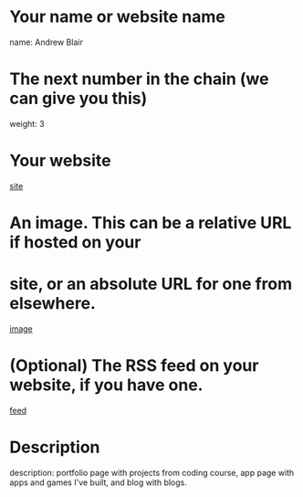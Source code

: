 # Your name or website name
name: Andrew Blair
# The next number in the chain (we can give you this)
weight: 3 
# Your website
[site](https://andrewblair.co.uk/)
# An image. This can be a relative URL if hosted on your
# site, or an absolute URL for one from elsewhere.
[image](https://andrewblair.co.uk/_next/image?url=%2F_next%2Fstatic%2Fmedia%2Favatar_ab.d7ee2f77.png&w=256&q=75)
# (Optional) The RSS feed on your website, if you have one.
[feed](https://andrewblair.co.uk/feed.xml)
# Description
description: portfolio page with projects from coding course, app page with apps and games I've built, and blog with blogs.